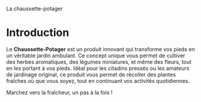 La chaussette-potager
# Introduction

Le **Chaussette-Potager** est un produit innovant qui transforme vos pieds en un véritable jardin ambulant. Ce concept unique vous permet de cultiver des herbes aromatiques, des légumes miniatures, et même des fleurs, tout en les portant à vos pieds. Idéal pour les citadins pressés ou les amateurs de jardinage original, ce produit vous permet de récolter des plantes fraîches où que vous soyez, tout en continuant vos activités quotidiennes.

Marchez vers la fraîcheur, un pas à la fois !